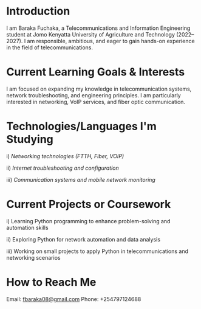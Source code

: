 # Introduction

I am Baraka Fuchaka, a Telecommunications and Information Engineering student at Jomo Kenyatta University of Agriculture and Technology (2022–2027). I am responsible, ambitious, and eager to gain hands-on experience in the field of telecommunications.

# Current Learning Goals & Interests

I am focused on expanding my knowledge in telecommunication systems, network troubleshooting, and engineering principles. I am particularly interested in networking, VoIP services, and fiber optic communication.

# Technologies/Languages I'm Studying

i) *Networking technologies (FTTH, Fiber, VOIP)* 

ii) *Internet troubleshooting and configuration*

iii) *Communication systems and mobile network monitoring*
  
# Current Projects or Coursework

i) Learning Python programming to enhance problem-solving and automation skills

ii) Exploring Python for network automation and data analysis

iii) Working on small projects to apply Python in telecommunications and networking scenarios

# How to Reach Me

Email: fbaraka08@gmail.com
Phone: +254797124688
